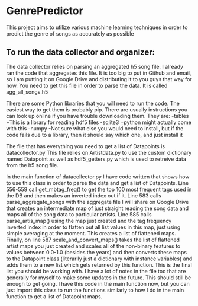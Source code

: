 GenrePredictor
==============

This project aims to utilize various machine learning techniques in order to predict the genre of songs as accurately as possible

To run the data collector and organizer:
----------------------------------------
The data collector relies on parsing an aggregated h5 song file.
I already ran the code that aggregates this file. It is too big to put in Github and email, so I am putting it on Google Drive and distributing it to you guys that way for now. You need to get this file in order to parse the data.
It is called agg_all_songs.h5

There are some Python libraries that you will need to run the code. The easiest way to get them is probably pip. There are usually instructions you can look up online if you have trouble downloading them. They are:
-tables
  +This is a library for reading hdf5 files
-sqlite3
  +python might actually come with this
-numpy
-Not sure what else you would need to install, but if the code fails due to a library, then it should say which one, and just install it

The file that has everything you need to get a list of Datapoints is datacollector.py
This file relies on Artistdata.py to use the custom dictionary named Datapoint as well as hdf5_getters.py which is used to retreive data from the h5 song file.

In the main function of datacollector.py I have code written that shows how to use this class in order to parse the data and get a list of Datapoints. Line 556-559 call get_mbtag_freq() to get the top 100 most frequent tags used in the DB and then makes an inverted index out if it. Line 583 calls parse_aggregate_songs with the aggregate file I will share on Google Drive that creates an intermediate map of just straight reading the song data and maps all of the song data to particular artists. Line 585 calls parse_artis_map() using the map just created and the tag frequency inverted index in order to flatten out all list values in this map, just using simple averaging at the moment. This creates a list of flattened maps. Finally, on line 587 scale_and_convert_maps() takes the list of flattened artist maps you just created and scales all of the non-binary features to values between 0.0-1.0 (besides the years) and then converts these maps to the Datapoint class (literarlly just a dictionary with instance variables) and adds them to a new list which gets returned by this function. This is the final list you should be working with. I have a lot of notes in the file too that are generally for myself to make some updates in the future. This should still be enough to get going. I have this code in the main function now, but you can just import this class to run the functions similarly to how I do in the main function to get a list of Datapoint maps.
